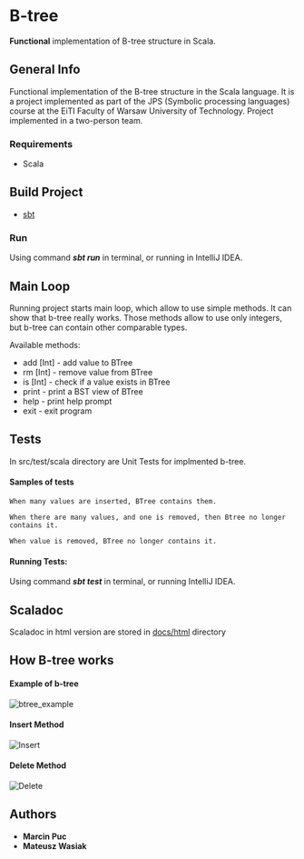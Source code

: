 # B-tree

**Functional** implementation of B-tree structure in Scala. 

## General Info

Functional implementation of the B-tree structure in the Scala language. It is a project implemented as part of the JPS (Symbolic processing languages) course at the EiTI Faculty of Warsaw University of Technology. Project implemented in a two-person team.

### Requirements

* Scala

## Build Project

* [sbt](https://www.scala-sbt.org/) 

### Run

Using command ***sbt run*** in terminal, or running in IntelliJ IDEA.

## Main Loop

Running project starts main loop, which allow to use simple methods. It can show that b-tree really works. Those methods allow to use only integers, but b-tree can contain other comparable types.

Available methods:

* add [Int] - add value to BTree
* rm [Int] - remove value from BTree
* is [Int] - check if a value exists in BTree
* print - print a BST view of BTree
* help - print help prompt
* exit - exit program

## Tests

In src/test/scala directory are Unit Tests for implmented b-tree.


#### Samples of tests

```
When many values are inserted, BTree contains them.
```
```
When there are many values, and one is removed, then Btree no longer contains it.
```
```
When value is removed, BTree no longer contains it.
```

#### Running Tests:

Using command ***sbt test*** in terminal, or running IntelliJ IDEA.


## Scaladoc

Scaladoc in html version are stored in [docs/html](/docs/html/) directory


## How B-tree works

#### Example of b-tree

![btree_example](https://upload.wikimedia.org/wikipedia/commons/thumb/6/65/B-tree.svg/400px-B-tree.svg.png)

#### Insert Method

![Insert](http://staff.ustc.edu.cn/~csli/graduate/algorithms/book6/393_a.gif)

#### Delete Method

![Delete](http://www.euroinformatica.ro/documentation/programming/!!!Algorithms_CORMEN!!!/images/fig472_01_0.jpg)


## Authors

* **Marcin Puc** 
* **Mateusz Wasiak**

